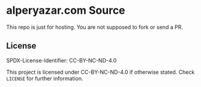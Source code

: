 # alperyazar.com Source

This repo is just for hosting. You are not supposed to fork or send a PR.

## License

SPDX-License-Identifier: CC-BY-NC-ND-4.0

This project is licensed under CC-BY-NC-ND-4.0 if otherwise stated.
Check `LICENSE` for further information.
